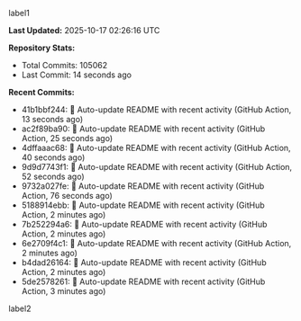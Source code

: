 
label1 
<!-- ACTIVITY_START -->
**Last Updated:** 2025-10-17 02:26:16 UTC

**Repository Stats:**
- Total Commits: 105062
- Last Commit: 14 seconds ago

**Recent Commits:**
- 41b1bbf244: 🤖 Auto-update README with recent activity (GitHub Action, 13 seconds ago)
- ac2f89ba90: 🤖 Auto-update README with recent activity (GitHub Action, 25 seconds ago)
- 4dffaaac68: 🤖 Auto-update README with recent activity (GitHub Action, 40 seconds ago)
- 9d9d7743f1: 🤖 Auto-update README with recent activity (GitHub Action, 52 seconds ago)
- 9732a027fe: 🤖 Auto-update README with recent activity (GitHub Action, 76 seconds ago)
- 5188914ebb: 🤖 Auto-update README with recent activity (GitHub Action, 2 minutes ago)
- 7b252294a6: 🤖 Auto-update README with recent activity (GitHub Action, 2 minutes ago)
- 6e2709f4c1: 🤖 Auto-update README with recent activity (GitHub Action, 2 minutes ago)
- b4dad26164: 🤖 Auto-update README with recent activity (GitHub Action, 2 minutes ago)
- 5de2578261: 🤖 Auto-update README with recent activity (GitHub Action, 3 minutes ago)
<!-- ACTIVITY_END -->

label2
